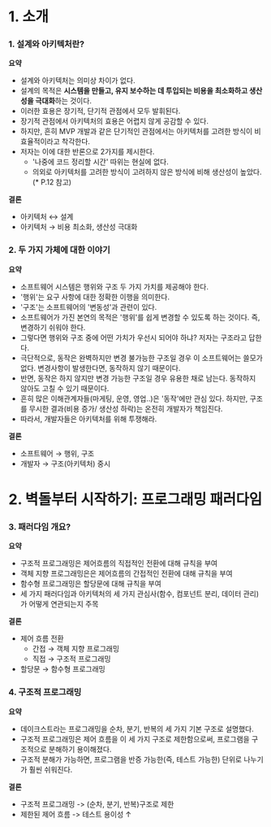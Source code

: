 # 1. 소개
### 1. 설계와 아키텍처란?
**요약**
- 설계와 아키텍처는 의미상 차이가 없다.
- 설계의 목적은 **시스템을 만들고, 유지 보수하는 데 투입되는 비용을 최소화하고 생산성을 극대화**하는 것이다.
- 이러한 효용은 장기적, 단기적 관점에서 모두 발휘된다.
- 장기적 관점에서 아키텍처의 효용은 어렵지 않게 공감할 수 있다.
- 하지만, 흔히 MVP 개발과 같은 단기적인 관점에서는 아키텍처를 고려한 방식이 비효율적이라고 착각한다.
- 저자는 이에 대한 반론으로 2가지를 제시한다.
   - '나중에 코드 정리할 시간' 따위는 현실에 없다.
   - 의외로 아키텍처를 고려한 방식이 고려하지 않은 방식에 비해 생산성이 높았다.(* P.12 참고)

 **결론**
 - 아키텍처 ↔ 설계
 - 아키텍처 → 비용 최소화, 생산성 극대화

### 2. 두 가지 가체에 대한 이야기
**요약**
- 소프트웨어 시스템은 행위와 구조 두 가지 가치를 제공해야 한다.
- '행위'는 요구 사항에 대한 정확한 이행을 의미한다.
- '구조'는 소프트웨어의 '변동성'과 관련이 있다.
- 소프트웨어가 가진 본연의 목적은 '행위'를 쉽게 변경할 수 있도록 하는 것이다. 즉, 변경하기 쉬워야 한다.
- 그렇다면 행위와 구조 중에 어떤 가치가 우선시 되어야 하냐? 저자는 구조라고 답한다.
- 극단적으로, 동작은 완벽하지만 변경 불가능한 구조일 경우 이 소프트웨어는 쓸모가 없다. 변경사항이 발생한다면, 동작하지 않기 때문이다.
- 반면, 동작은 하지 않지만 변경 가능한 구조일 경우 유용한 채로 남는다. 동작하지 않아도 고칠 수 있기 때문이다.
- 흔히 많은 이해관계자들(마게팅, 운영, 영업..)은 '동작'에만 관심 있다. 하지만, 구조를 무시한 결과(비용 증가/ 생산성 하락)는 온전히 개발자가 책임진다.
- 따라서, 개발자들은 아키텍처를 위해 투쟁해라.

**결론**
- 소프트웨어 → 행위, 구조
- 개발자 → 구조(아키텍처) 중시

# 2. 벽돌부터 시작하기: 프로그래밍 패러다임
### 3. 패러다임 개요?
**요약**
- 구조적 프로그래밍은 제어흐름의 직접적인 전환에 대해 규칙을 부여
- 객체 지향 프로그래밍은은 제어흐름의 간접적인 전환에 대해 규칙을 부여
- 함수형 프로그래밍은 할당문에 대해 규칙을 부여
- 세 가지 패러다임과 아키텍처의 세 가지 관심사(함수, 컴포넌트 분리, 데이터 관리)가 어떻게 연관되는지 주목

**결론**
- 제어 흐름 전환
   - 간접 → 객체 지향 프로그래밍
   - 직접 → 구조적 프로그래밍
- 할당문 → 함수형 프로그래밍

### 4. 구조적 프로그래밍
**요약**
- 데이크스트라는 프로그래밍을 순차, 분기, 반복의 세 가지 기본 구조로 설명했다.
- 구조적 프로그래밍은 제어 흐름을 이 세 가지 구조로 제한함으로써, 프로그램을 구조적으로 분해하기 용이해졌다.
- 구조적 분해가 가능하면, 프로그램을 반증 가능한(즉, 테스트 가능한) 단위로 나누기가 훨씬 쉬워진다.

**결론** 
- 구조적 프로그래밍 -> (순차, 분기, 반복)구조로 제한
- 제한된 제어 흐름 -> 테스트 용이성 ↑
